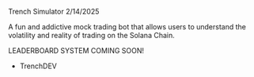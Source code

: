 Trench Simulator
2/14/2025

A fun and addictive mock trading bot that allows users to understand the volatility and reality of trading on the Solana Chain.

LEADERBOARD SYSTEM COMING SOON!

- TrenchDEV
